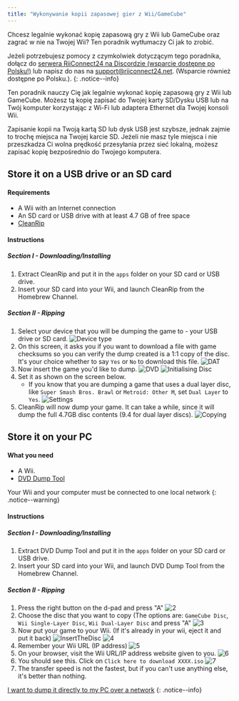 ```yaml
---
title: "Wykonywanie kopii zapasowej gier z Wii/GameCube"
---
```


Chcesz legalnie wykonać kopię zapasową gry z Wii lub GameCube oraz zagrać w nie na Twojej Wii? Ten poradnik wytłumaczy Ci jak to zrobić.

Jeżeli potrzebujesz pomocy z czymkolwiek dotyczącym tego poradnika, dołącz do [serwera RiiConnect24 na Discordzie (wsparcie dostępne po Polsku!)](https://discord.gg/b4Y7jfD) lub napisz do nas na [support@riiconnect24.net](mailto:support@riiconnect24.net). (Wsparcie również dostępne po Polsku.).
{: .notice--info}

Ten poradnik nauczy Cię jak legalnie wykonać kopię zapasową gry z Wii lub GameCube. Możesz tą kopię zapisać do Twojej karty SD/Dysku USB lub na Twój komputer korzystając z Wi-Fi lub adaptera Ethernet dla Twojej konsoli Wii.

Zapisanie kopii na Twoją kartą SD lub dysk USB jest szybsze, jednak zajmie to trochę miejsca na Twojej karcie SD. Jeżeli nie masz tyle miejsca i nie przeszkadza Ci wolna prędkość przesyłania przez sieć lokalną, możesz zapisać kopię bezpośrednio do Twojego komputera.

## Store it on a USB drive or an SD card
#### Requirements

* A Wii with an Internet connection
* An SD card or USB drive with at least 4.7 GB of free space
* [CleanRip](https://github.com/emukidid/cleanrip/releases/latest)

#### Instructions
##### Section I - Downloading/Installing

1. Extract CleanRip and put it in the `apps` folder on your SD card or USB drive.
2. Insert your SD card into your Wii, and launch CleanRip from the Homebrew Channel.

##### Section II - Ripping

1. Select your device that you will be dumping the game to - your USB drive or SD card. ![Device type](/images/CleanRip/2.png)
2. On this screen, it asks you if you want to download a file with game checksums so you can verify the dump created is a 1:1 copy of the disc. It's your choice whether to say `Yes` or `No` to download this file. ![DAT](/images/CleanRip/3.png)
3. Now insert the game you'd like to dump. ![DVD](/images/CleanRip/4.png) ![Initialising Disc](/images/CleanRip/5.png)
4. Set it as shown on the screen below.
   - If you know that you are dumping a game that uses a dual layer disc, like `Super Smash Bros. Brawl` or `Metroid: Other M`, set `Dual Layer` to `Yes`. ![Settings](/images/CleanRip/6.png)
5. CleanRip will now dump your game. It can take a while, since it will dump the full 4.7GB disc contents (9.4 for dual layer discs). ![Copying](/images/CleanRip/7.png)

## Store it on your PC
#### What you need

* A Wii.
* [DVD Dump Tool](/assets/files/DVDDumpTool.zip)

Your Wii and your computer must be connected to one local network
{: .notice--warning}

#### Instructions
##### Section I - Downloading/Installing

1. Extract DVD Dump Tool and put it in the `apps` folder on your SD card or USB drive.
2. Insert your SD card into your Wii, and launch DVD Dump Tool from the Homebrew Channel.

##### Section II - Ripping

1. Press the right button on the d-pad and press "A" ![2](/images/DumpDiscs_LAN/2.png)
2. Choose the disc that you want to copy (The options are: `GameCube Disc`, `Wii Single-Layer Disc`, `Wii Dual-Layer Disc` and press "A" ![3](/images/DumpDiscs_LAN/3.png)
3. Now put your game to your Wii. (If it's already in your wii, eject it and put it back) ![InsertTheDisc](/images/DumpDiscs_LAN/insertthedisc.jpg) ![4](/images/DumpDiscs_LAN/4.png)
4. Remember your Wii URL (IP address) ![5](/images/DumpDiscs_LAN/5.png)
5. On your browser, visit the Wii URL/IP address website given to you. ![6](/images/DumpDiscs_LAN/6.png)
6. You should see this. Click on `Click here to download XXXX.iso` ![7](/images/DumpDiscs_LAN/7.jpg)
7. The transfer speed is not the fastest, but if you can't use anything else, it's better than nothing.

[I want to dump it directly to my PC over a network](dump-smb)
{: .notice--info}
